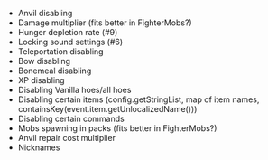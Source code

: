 - Anvil disabling
- Damage multiplier (fits better in FighterMobs?)
- Hunger depletion rate (#9)
- Locking sound settings (#6)
- Teleportation disabling
- Bow disabling
- Bonemeal disabling
- XP disabling
- Disabling Vanilla hoes/all hoes
- Disabling certain items (config.getStringList, map of item names, containsKey(event.item.getUnlocalizedName()))
- Disabling certain commands
- Mobs spawning in packs (fits better in FighterMobs?)
- Anvil repair cost multiplier
- Nicknames
